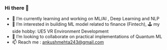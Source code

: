 ### Hi there 👋

- 🌱 I’m currently learning and working on ML/AI , Deep Learning and NLP
- 🔭 I’m interested in building ML model related to finance (Fintech), 🕹️ my side hobby: UE5 VR Environment Development
- 🤝 I’m looking to collaborate on practical implementations of Quantum ML
- 📫 Reach me : ankushmehta243@gmail.com
